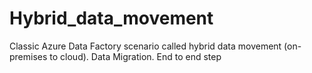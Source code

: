 # Hybrid_data_movement
Classic Azure Data Factory scenario called hybrid data movement (on-premises to cloud). Data Migration. End to end step
